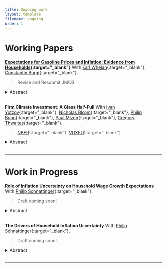 ```yaml
---
title: Ongoing work
layout: template
filename: ongoing
order: 1
---
```


# Working Papers

**[Expectations for Gasoline Prices and Inflation: Evidence from Households](./papers/Gasoline_Inflation_exp.pdf){:target="_blank"}** With [Karl Whelan](https://karlwhelan.com/blog/){:target="_blank"}, [Constantin Burgi](https://sites.google.com/view/cburgi/home){:target="_blank"}.

> Revise and Resubmit JMCB

<details>
  <summary>Abstract</summary>
  <br>
  <blockquote>
    Gasoline prices are highly salient to consumers and, for this reason, they may have an outsized influence on their thinking about inflation. We examine how people’s expectations about gasoline prices influence their expectations for overall inflation. We find little evidence from two US household surveys that people over-react to their beliefs about expected gasoline prices when formulating their expectations about overall inflation.
  </blockquote>
</details>
<br>


**Firm Climate Investment: A Glass Half-Full** With [Ivan Yotzov](https://www.iyotzov.com/){:target="_blank"}, [Nicholas Bloom](#){:target="_blank"}, [Philip Bunn](#){:target="_blank"}, [Paul Mizen](#){:target="_blank"}, [Gregory Thwaites](#){:target="_blank"}.

> [NBER](https://www.nber.org/papers/w33081){:target="_blank"}, [VOXEU](https://t.co/WZCzA9Wolx){:target="_blank"}

<details>
  <summary>Abstract</summary>
  <br>
  <blockquote>
    We analyze the importance of climate-related investment using a large economy-wide survey of UK firms. Over half of firms expect climate change to have a positive impact on their investment in the medium term, with around a quarter expecting a large impact of over 10%. Around two-thirds of these investments are expected to be in addition to normal capital expenditure, with some firms investing less elsewhere. These investments will be driven by larger firms as well as those in more energy-intensive sectors. Climate investments are expected mainly in switching to green energy sources and improving energy efficiency, and firms expect to finance these mainly using internal cash reserves. Overall, although firms are expecting to invest more resources in adapting to climate change, under reasonable assumptions, these investments are still not sufficient to meet the estimated targets implied by the UK Net Zero Pathway.
  </blockquote>
</details>
<br>

---

# Work in Progress

**Role of Inflation Uncertainty on Household Wage Growth Expectations** With [Philip Schnattinger](https://philipschnattinger.github.io/){:target="_blank"}.

> Draft coming soon!

<details>
  <summary>Abstract</summary>
  <br>
  <blockquote>
    In this paper, we study the heterogeneous effects of individual-level uncertainty about prices (subjective uncertainty) on individual wage growth expectations decisions using the FRBNY Survey of Consumer Expectations. We focus on the transmission of the first (level) and second moment (uncertainty) of expected inflation on the level of wage growth expectations during uncertain times and how these differ along the income distribution using a novel instrument constructed from the survey responses. We find that individual-level expected inflation uncertainty is positively correlated with wage growth expectations. Moreover, higher inflation uncertainty is linked to a greater rise in wage expectations for poorer households. We explain this observation with a novel mechanism: workers precautiously bargain for higher wages when uncertainty about inflation risks the erosion of their real wages. Thus, inflation uncertainty may be an additional driver of wage growth, especially for lower-income workers.
  </blockquote>
</details>
<br>



**The Drivers of Household Inflation Uncertainty** With [Philip Schnattinger](https://philipschnattinger.github.io/){:target="_blank"}.

> Draft coming soon!

<details>
  <summary>Abstract</summary>
  <br>
  <blockquote>
     Applying the round-number methods proposed in \cite{binder2017measuring}, we infer an individual's cognitive uncertainty about product groups. We use the responses of individuals point expectations about...  in the NY Fed Survey of Consumers Expectation. Of these individual product groups, food prices are found to be the main driver of an individual's aggregate uncertainty about future inflation. We then show that a monetary policy is most effective at reducing food price uncertainty for both low and high-income groups. Whereas, monetary policy on gasoline price uncertainty is stronger for the low-income group.
  </blockquote>
</details>
<br>

---
